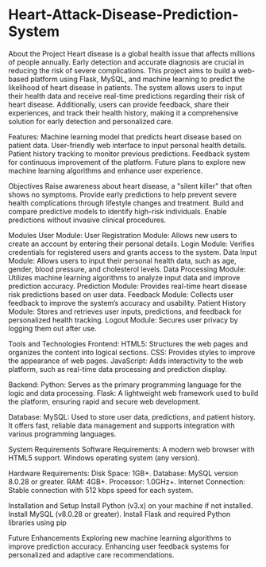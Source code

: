 # Heart-Attack-Disease-Prediction-System

About the Project
Heart disease is a global health issue that affects millions of people annually. Early detection and accurate diagnosis are crucial in reducing the risk of severe complications. This project aims to build a web-based platform using Flask, MySQL, and machine learning to predict the likelihood of heart disease in patients. The system allows users to input their health data and receive real-time predictions regarding their risk of heart disease. Additionally, users can provide feedback, share their experiences, and track their health history, making it a comprehensive solution for early detection and personalized care.

Features:
Machine learning model that predicts heart disease based on patient data.
User-friendly web interface to input personal health details.
Patient history tracking to monitor previous predictions.
Feedback system for continuous improvement of the platform.
Future plans to explore new machine learning algorithms and enhance user experience.

Objectives
Raise awareness about heart disease, a "silent killer" that often shows no symptoms.
Provide early predictions to help prevent severe health complications through lifestyle changes and treatment.
Build and compare predictive models to identify high-risk individuals.
Enable predictions without invasive clinical procedures.

Modules
User Module:
User Registration Module: Allows new users to create an account by entering their personal details.
Login Module: Verifies credentials for registered users and grants access to the system.
Data Input Module: Allows users to input their personal health data, such as age, gender, blood pressure, and cholesterol levels.
Data Processing Module: Utilizes machine learning algorithms to analyze input data and improve prediction accuracy.
Prediction Module: Provides real-time heart disease risk predictions based on user data.
Feedback Module: Collects user feedback to improve the system’s accuracy and usability.
Patient History Module: Stores and retrieves user inputs, predictions, and feedback for personalized health tracking.
Logout Module: Secures user privacy by logging them out after use.

Tools and Technologies
Frontend:
HTML5: Structures the web pages and organizes the content into logical sections.
CSS: Provides styles to improve the appearance of web pages.
JavaScript: Adds interactivity to the web platform, such as real-time data processing and prediction display.

Backend:
Python: Serves as the primary programming language for the logic and data processing.
Flask: A lightweight web framework used to build the platform, ensuring rapid and secure web development.

Database:
MySQL: Used to store user data, predictions, and patient history. It offers fast, reliable data management and supports integration with various programming languages.

System Requirements
Software Requirements:
A modern web browser with HTML5 support.
Windows operating system (any version).

Hardware Requirements:
Disk Space: 1GB+.
Database: MySQL version 8.0.28 or greater.
RAM: 4GB+.
Processor: 1.0GHz+.
Internet Connection: Stable connection with 512 kbps speed for each system.

Installation and Setup
Install Python (v3.x) on your machine if not installed.
Install MySQL (v8.0.28 or greater).
Install Flask and required Python libraries using pip

Future Enhancements
Exploring new machine learning algorithms to improve prediction accuracy.
Enhancing user feedback systems for personalized and adaptive care recommendations.

